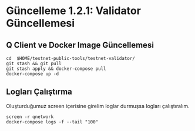 # Güncelleme 1.2.1: Validator Güncellemesi

## Q Client ve Docker Image Güncellemesi
```
cd  $HOME/testnet-public-tools/testnet-validator/
git stash && git pull
git stash apply && docker-compose pull
docker-compose up -d
```

## Logları Çalıştırma
Oluşturduğumuz screen içerisine girelim loglar durmuşsa logları çalıştıralım.
```
screen -r qnetwork
docker-compose logs -f --tail "100" 
```

